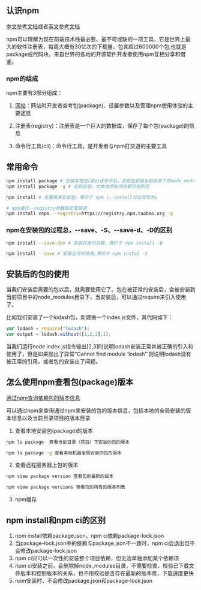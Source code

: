 ## 认识npm

[中文参考文档](https://www.npmjs.cn/)或者[英文参考文档](https://docs.npmjs.com/)

npm可以理解为现在前端技术栈最必要、最不可或缺的一项工具，它是世界上最大的软件注册表，每周大概有30亿次的下载量，包含超过600000个包,也就是package或代码块。来自世界的各地的开源软件开发者使用npm互相分享和借鉴。

### npm的组成

npm主要有3部分组成：
1. [网站](https://www.npmjs.com/)：网站时开发者查考包(package)、设置参数以及管理npm使用体验的主要途径

2. 注册表(registry)：注册表是一个巨大的数据库，保存了每个包(package)的信息

3. 命令行工具(cli)：命令行工具，是开发者与npm打交道的主要工具

## 常用命令

```bash
npm install package # 安装本地包(执行该命令后，会将包安装当前目录下的node_modules目录下，如果没有node_modules目录，则会新建)
npm install package -g # 全局安装，对本地所有项目都可用的包

npm install # 主要用来安装包，等价于 npm i，install可以简写为i

# npm通过--registry参数指定安装源
npm install cnpm --registry=https://registry.npm.taobao.org -g
```

### npm在安装包的过程总，--save、-S、--save-d、-D的区别

```bash
npm install --save-dev # 安装开发时依赖，等价于 npm install -D

npm install --save # 安装运行时依赖,等价于 npm instal -S
```

## 安装后的包的使用

当我们安装后需要的包以后，就需要使用它了。包在被正常的安装后，会被安装到当前项目中的node_modules目录下，当安装后，可以通过require来引入使用了。

比如我们安装了一个lodash包，新建换一个index.js文件，其代码如下：

```javascript
var lodash = require("lodash");
var output = lodash.without([1,2,3],1);
```

当我们运行node index.js指令输出[2,3]时说明lodash安装正常并被正确的引入和使用了，但是如果抛出了异常“Cannot find module ‘lodash’”则说明lodash没有被正常的引用，或者包的安装出了问题。

## 怎么使用npm查看包(package)版本

[通过npm查询依赖包的版本信息](./%E9%80%9A%E8%BF%87npm%E6%9F%A5%E7%9C%8B%E4%BE%9D%E8%B5%96%E5%8C%85%E7%9A%84%E7%89%88%E6%9C%AC%E4%BF%A1%E6%81%AF.md)

可以通过npm来查询通过npm来安装的包的版本信息，包括本地的全局安装的版本信息以及当前目录项目的版本目录

1. 查看本地安装包(package)的版本

```bash
npm ls package  查看当前目录（项目）下安装的包的版本

npm ls package -g 查看本地机器全局安装的包的版本
```

2. 查看远程服务器上包的版本

```bash
npm view package version 查看包的最新的版本

npm view package versions 查看包的所有的版本列表
```

3. npm缓存


## npm install和npm ci的区别

1. npm install依赖package.json，npm ci依赖package-lock.json
2. 当package-lock.json中的依赖与package.json不一致时，npm ci会退出但不会修改package-lock.json
3. npm ci只可以一次性的安装整个项目依赖，但无法单独添加某个依赖项
4. npm ci安装之前，会删除掉node_modules目录，不需要检查、校验已下载文件版本和控制版本的关系，也不用校验是否存在最新的版本库，下载速度更快
5. npm安装时，不会修改package.json和package-lock.json

